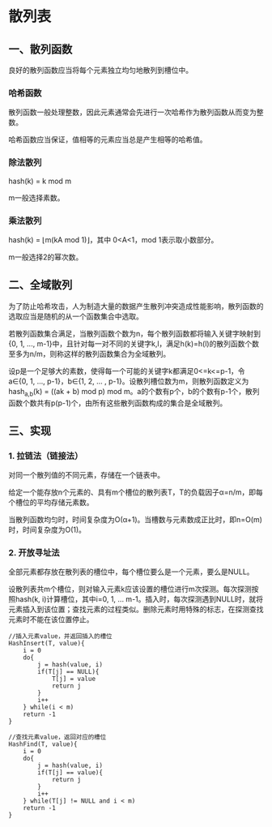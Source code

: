 # 散列表

## 一、散列函数

良好的散列函数应当将每个元素独立均匀地散列到槽位中。

### 哈希函数

散列函数一般处理整数，因此元素通常会先进行一次哈希作为散列函数从而变为整数。

哈希函数应当保证，值相等的元素应当总是产生相等的哈希值。

### 除法散列

hash(k) = k mod m

m一般选择素数。

### 乘法散列

hash(k) = ⌊m(kA mod 1)⌋，其中 0<A<1，mod 1表示取小数部分。

m一般选择2的幂次数。

## 二、全域散列

为了防止哈希攻击，人为制造大量的数据产生散列冲突造成性能影响，散列函数的选取应当是随机的从一个函数集合中选取。

若散列函数集合满足，当散列函数个数为n，每个散列函数都将输入关键字映射到{0, 1, ..., m-1}中，且针对每一对不同的关键字k,l，满足h(k)=h(l)的散列函数个数至多为n/m，则称这样的散列函数集合为全域散列。

设p是一个足够大的素数，使得每一个可能的关键字k都满足0<=k<=p-1，令a∈{0, 1, ..., p-1}，b∈{1, 2, ... , p-1}。设散列槽位数为m，则散列函数定义为hash<sub>a,b</sub>(k) = ((ak + b) mod p) mod m。a的个数有p个，b的个数有p-1个，散列函数个数共有p(p-1)个，由所有这些散列函数构成的集合是全域散列。

## 三、实现

### 1. 拉链法（链接法）

对同一个散列值的不同元素，存储在一个链表中。

给定一个能存放n个元素的、具有m个槽位的散列表T，T的负载因子α=n/m，即每个槽位的平均存储元素数。

当散列函数均匀时，时间复杂度为O(α+1)。当槽数与元素数成正比时，即n=O(m)时，时间复杂度为O(1)。

### 2. 开放寻址法

全部元素都存放在散列表的槽位中，每个槽位要么是一个元素，要么是NULL。

设散列表共m个槽位，则对输入元素k应该设置的槽位进行m次探测。每次探测按照hash(k, i)计算槽位，其中i=0, 1, ... m-1。插入时，每次探测遇到NULL时，就将元素插入到该位置；查找元素的过程类似。删除元素时用特殊的标志，在探测查找元素时不能在该位置停止。

```
//插入元素value，并返回插入的槽位
HashInsert(T, value){
    i = 0
    do{
        j = hash(value, i)
        if(T[j] == NULL){
            T[j] = value
            return j
        }
        i++
    } while(i < m)
    return -1
}
```

```
//查找元素value，返回对应的槽位
HashFind(T, value){
    i = 0
    do{
        j = hash(value, i)
        if(T[j] == value){
            return j
        }
        i++
    } while(T[j] != NULL and i < m)
    return -1
}
```